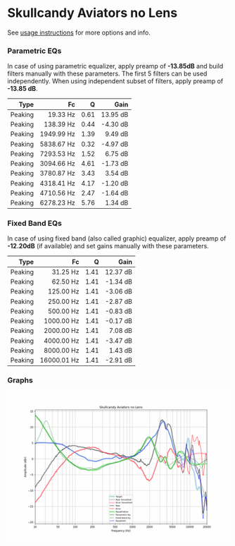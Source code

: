 # Skullcandy Aviators no Lens
See [usage instructions](https://github.com/jaakkopasanen/AutoEq#usage) for more options and info.

### Parametric EQs
In case of using parametric equalizer, apply preamp of **-13.85dB** and build filters manually
with these parameters. The first 5 filters can be used independently.
When using independent subset of filters, apply preamp of **-13.85 dB**.

| Type    | Fc         |    Q | Gain     |
|--------:|-----------:|-----:|---------:|
| Peaking | 19.33 Hz   | 0.61 | 13.95 dB |
| Peaking | 138.39 Hz  | 0.44 | -4.30 dB |
| Peaking | 1949.99 Hz | 1.39 | 9.49 dB  |
| Peaking | 5838.67 Hz | 0.32 | -4.97 dB |
| Peaking | 7293.53 Hz | 1.52 | 6.75 dB  |
| Peaking | 3094.66 Hz | 4.61 | -1.73 dB |
| Peaking | 3780.87 Hz | 3.43 | 3.54 dB  |
| Peaking | 4318.41 Hz | 4.17 | -1.20 dB |
| Peaking | 4710.56 Hz | 2.47 | -1.64 dB |
| Peaking | 6278.23 Hz | 5.76 | 1.34 dB  |

### Fixed Band EQs
In case of using fixed band (also called graphic) equalizer, apply preamp of **-12.20dB**
(if available) and set gains manually with these parameters.

| Type    | Fc          |    Q | Gain     |
|--------:|------------:|-----:|---------:|
| Peaking | 31.25 Hz    | 1.41 | 12.37 dB |
| Peaking | 62.50 Hz    | 1.41 | -1.34 dB |
| Peaking | 125.00 Hz   | 1.41 | -3.06 dB |
| Peaking | 250.00 Hz   | 1.41 | -2.87 dB |
| Peaking | 500.00 Hz   | 1.41 | -0.83 dB |
| Peaking | 1000.00 Hz  | 1.41 | -0.17 dB |
| Peaking | 2000.00 Hz  | 1.41 | 7.08 dB  |
| Peaking | 4000.00 Hz  | 1.41 | -3.47 dB |
| Peaking | 8000.00 Hz  | 1.41 | 1.43 dB  |
| Peaking | 16000.01 Hz | 1.41 | -2.91 dB |

### Graphs
![](./Skullcandy%20Aviators%20no%20Lens.png)
